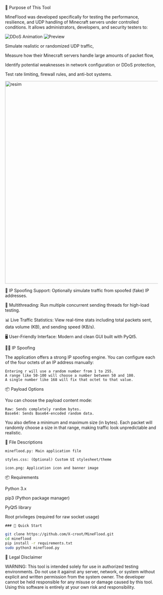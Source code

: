 🎯 Purpose of This Tool

MineFlood was developed specifically for testing the performance, resilience, and UDP handling of Minecraft servers under controlled conditions. It allows administrators, developers, and security testers to:

![DDoS Animation](https://media.tenor.com/sGQm2yFDpv0AAAAM/ddos-game.gif) ![Preview](https://i.imgur.com/6QlGJ1k.gif)


Simulate realistic or randomized UDP traffic,

Measure how their Minecraft servers handle large amounts of packet flow,

Identify potential weaknesses in network configuration or DDoS protection,

Test rate limiting, firewall rules, and anti-bot systems.

<img width="855" height="668" alt="resim" src="https://github.com/user-attachments/assets/deabb99a-800e-41a8-a64b-0c89073c759c" />


 🧠 IP Spoofing Support: Optionally simulate traffic from spoofed (fake) IP addresses.

🔢 Multithreading: Run multiple concurrent sending threads for high-load testing.

📊 Live Traffic Statistics: View real-time stats including total packets sent, data volume (KB), and sending speed (KB/s).

🖥️ User-Friendly Interface: Modern and clean GUI built with PyQt5.

🕵️‍♂️ IP Spoofing

The application offers a strong IP spoofing engine. You can configure each of the four octets of an IP address manually:

    Entering r will use a random number from 1 to 255.
    A range like 50-100 will choose a number between 50 and 100.
    A single number like 168 will fix that octet to that value.

📦 Payload Options

You can choose the payload content mode:

    Raw: Sends completely random bytes.
    Base64: Sends Base64-encoded random data.

You also define a minimum and maximum size (in bytes). Each packet will randomly choose a size in that range, making traffic look unpredictable and realistic.


📁 File Descriptions

    mineflood.py: Main application file

    styles.css: (Optional) Custom UI stylesheet/theme

    icon.png: Application icon and banner image


📦 Requirements

Python 3.x

pip3 (Python package manager)

PyQt5 library

Root privileges (required for raw socket usage)


    ### 🚀 Quick Start

```bash
git clone https://github.com/X-croot/MineFlood.git
cd mineflood
pip install -r requirements.txt
sudo python3 mineflood.py
```





🔐 Legal Disclaimer

WARNING: This tool is intended solely for use in authorized testing environments. Do not use it against any server, network, or system without explicit and written permission from the system owner. The developer cannot be held responsible for any misuse or damage caused by this tool. Using this software is entirely at your own risk and responsibility.
